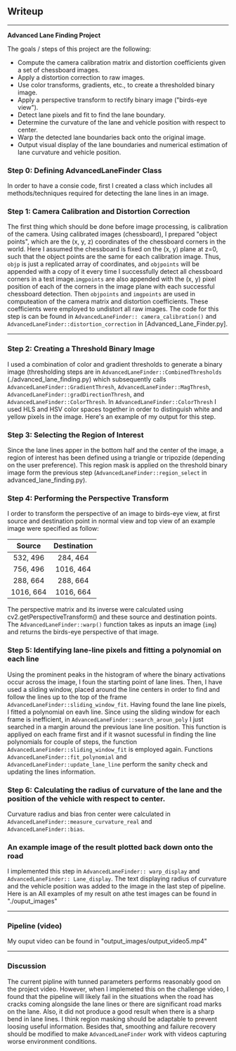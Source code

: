 ## Writeup 

---

**Advanced Lane Finding Project**

The goals / steps of this project are the following:

* Compute the camera calibration matrix and distortion coefficients given a set of chessboard images.
* Apply a distortion correction to raw images.
* Use color transforms, gradients, etc., to create a thresholded binary image.
* Apply a perspective transform to rectify binary image ("birds-eye view").
* Detect lane pixels and fit to find the lane boundary.
* Determine the curvature of the lane and vehicle position with respect to center.
* Warp the detected lane boundaries back onto the original image.
* Output visual display of the lane boundaries and numerical estimation of lane curvature and vehicle position.


### Step 0: Defining AdvancedLaneFinder Class
In order to have a consie code, first I created a class which includes all methods/techniques required for detecting the lane lines in an image.  


### Step 1: Camera Calibration and Distortion Correction
The first thing which should be done before image processing, is calibration of the camera. Using calibrated images (chessboard), I prepared "object points", which are the (x, y, z) coordinates of the chessboard corners in the world. Here I assumed the chessboard is fixed on the (x, y) plane at z=0, such that the object points are the same for each calibration image. Thus, `objp` is just a replicated array of coordinates, and `objpoints` will be appended with a copy of it every time I successfully detect all chessboard corners in a test image.`imgpoints` are also appended with the (x, y) pixel position of each of the corners in the image plane with each successful chessboard detection. Then `objpoints` and `imgpoints` are used in computeation of the camera matrix and distortion coefficients. These coefficients were employed to undistort all raw images. 
The code for this step is can be found in `AdvancedLaneFinder:: camera_calibration()` and `AdvancedLaneFinder::distortion_correction` in [Advanced_Lane_Finder.py].


---
### Step 2: Creating a Threshold Binary Image
I used a combination of color and gradient thresholds to generate a binary image (thresholding steps are in `AdvancedLaneFinder::CombinedThresholds` (./advanced_lane_finding.py) which subsequently calls `AdvancedLaneFinder::GradientThresh`, `AdvancedLaneFinder::MagThresh`, `AdvancedLaneFinder::gradDirectionThresh`, and `AdvancedLaneFinder::ColorThresh`. In `AdvancedLaneFinder::ColorThresh` I used HLS and HSV color spaces together in order to distinguish white and yellow pixels in the image. 
Here's an example of my output for this step.


### Step 3: Selecting the Region of Interest
Since the lane lines apper in the bottom half and the center of the image, a region of interest has been defined using a triangle or tripozide (depending on the user preference). This region mask is applied on the threshold binary image form the previous step (`AdvancedLaneFinder::region_select` in advanced_lane_finding.py). 


### Step 4: Performing the Perspective Transform
I order to transform the perspective of an image to birds-eye view, at first source and destination point in normal view and top view of an example image were specified as follow: 

| Source        | Destination   | 
|:-------------:|:-------------:| 
| 532, 496      | 284, 464      | 
| 756, 496      | 1016, 464     |
| 288, 664      | 288, 664      |
| 1016, 664     | 1016, 664     |

The perspective matrix and its inverse were calculated using cv2.getPerspectiveTransform() and these source and destination points. The `AdvancedLaneFinder::warp()` function takes as inputs an image (`img`) and returns the birds-eye perspective of that image. 

### Step 5: Identifying lane-line pixels and fitting a polynomial on each line
Using the prominent peaks in the histogram of where the binary activations occur across the image, I foun the starting point of lane lines. 
Then, I have used a sliding window, placed around the line centers in order to find and follow the lines up to the top of the frame `AdvancedLaneFinder::sliding_window_fit`. Having found the lane line pixels, I fitted a polynomial on eavh line. 
Since using the sliding window for each frame is inefficient, in `AdvancedLaneFinder::search_aroun_poly` I just searched in a margin around the previous lane line position. This function is appliyed on each frame first and if it wasnot sucessful in finding the line polynomials for couple of steps, the function `AdvancedLaneFinder::sliding_window_fit` is employed again. Functions `AdvancedLaneFinder::fit_polynomial` and `AdvancedLaneFinder::update_lane_line` perform the sanity check and updating the lines information. 


### Step 6: Calculating the radius of curvature of the lane and the position of the vehicle with respect to center.
Curvature radius and bias fron center were calculated in `AdvancedLaneFinder::measure_curvature_real` and `AdvancedLaneFinder::bias`. 


### An example image of the result plotted back down onto the road 
I implemented this step in `AdvancedLaneFinder:: warp_display` and `AdvancedLaneFinder:: Lane_display`. The text displaying radius of curvature and the vehicle position was added to the image in the last step of pipeline. Here is an All examples of my result on athe test images can be found in "./ouput_images" 

---

### Pipeline (video)
My ouput video can be found in "output_images/output_video5.mp4"

---

### Discussion
The current pipline with tunned parameters performs reasonably good on the project video. However, when I implemeted this on the challenge video, I found that the pipeline will likely fail in the situations when the road has cracks coming alongside the lane lines or there are significant road marks on the lane.  Also, it did not produce a good result when there is a sharp bend in lane lines. I think region masking should be adaptable to prevent loosing useful information. Besides that, smoothing and failure recovery should be modified to make `AdvancedLaneFinder` work with videos capturing worse environment conditions. 
